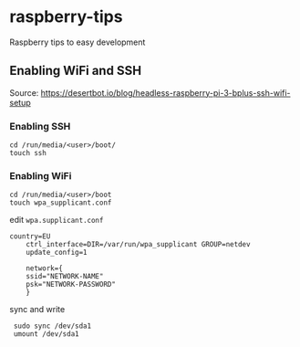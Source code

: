 # raspberry-tips
Raspberry tips to easy development

## Enabling WiFi and SSH

Source: https://desertbot.io/blog/headless-raspberry-pi-3-bplus-ssh-wifi-setup

### Enabling SSH

	cd /run/media/<user>/boot/
	touch ssh

 ### Enabling WiFi

	cd /run/media/<user>/boot
	touch wpa_supplicant.conf

  edit `wpa.supplicant.conf`

	country=EU
		ctrl_interface=DIR=/var/run/wpa_supplicant GROUP=netdev
		update_config=1

		network={
    	ssid="NETWORK-NAME"
    	psk="NETWORK-PASSWORD"
		}
	

sync and write

	 sudo sync /dev/sda1
	 umount /dev/sda1
